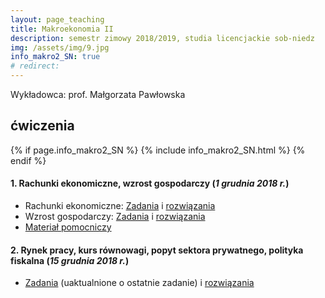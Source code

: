 ```yaml
---
layout: page_teaching
title: Makroekonomia II
description: semestr zimowy 2018/2019, studia licencjackie sob-niedz
img: /assets/img/9.jpg
info_makro2_SN: true
# redirect:
---
```


Wykładowca: prof. Małgorzata Pawłowska

## ćwiczenia
{% if page.info_makro2_SN %}
  {% include info_makro2_SN.html %}
{% endif %}

<h4> 1. Rachunki ekonomiczne, wzrost gospodarczy (<i>1 grudnia 2018 r.</i>) </h4>

<ul class="fa-ul">

  <li> <i class="fas fa-thumbtack"></i> Rachunki ekonomiczne:
    <a target="_blank" rel="noopener noreferrer" href="{{ '/teaching/makroekonomia2_SN/makroII_cw1_RN.pdf' | prepend: site.baseurl | prepend: site.url }}"> Zadania</a>
    i <a target="_blank" rel="noopener noreferrer" href="{{ '/teaching/makroekonomia2_SN/makroII_cw1_RN_odp.pdf' | prepend: site.baseurl | prepend: site.url }}"> rozwiązania</a>
  </li>

  <li> <i class="fas fa-thumbtack"></i> Wzrost gospodarczy:
    <a target="_blank" rel="noopener noreferrer" href="{{ '/teaching/makroekonomia2_SN/makroII_cw1_WG.pdf' | prepend: site.baseurl | prepend: site.url }}"> Zadania</a>
    i <a target="_blank" rel="noopener noreferrer" href="{{ '/teaching/makroekonomia2_SN/makroII_cw1_WG_odp.pdf' | prepend: site.baseurl | prepend: site.url }}"> rozwiązania</a>
  </li>

  <li> <i class="fas fa-thumbtack"></i>
      <a target="_blank" rel="noopener noreferrer" href="{{ '/teaching/makroekonomia2/rachunki_ekonomiczne.pdf' | prepend: site.baseurl | prepend: site.url }}"> Materiał pomocniczy</a>
  </li>

</ul>

<h4> 2. Rynek pracy, kurs równowagi, popyt sektora prywatnego, polityka fiskalna (<i>15 grudnia 2018 r.</i>) </h4>
<ul class="fa-ul">
  <li> <i class="fas fa-thumbtack"></i> <a target="_blank" rel="noopener noreferrer" href="{{ '/teaching/makroekonomia2_SN/makroII_cw2.pdf' | prepend: site.baseurl | prepend: site.url }}"> Zadania</a>
  (uaktualnione o ostatnie zadanie) i <a target="_blank" rel="noopener noreferrer" href="{{ '/teaching/makroekonomia2_SN/makroII_cw2_odp.pdf' | prepend: site.baseurl | prepend: site.url }}"> rozwiązania</a>
  </li>
</ul>
